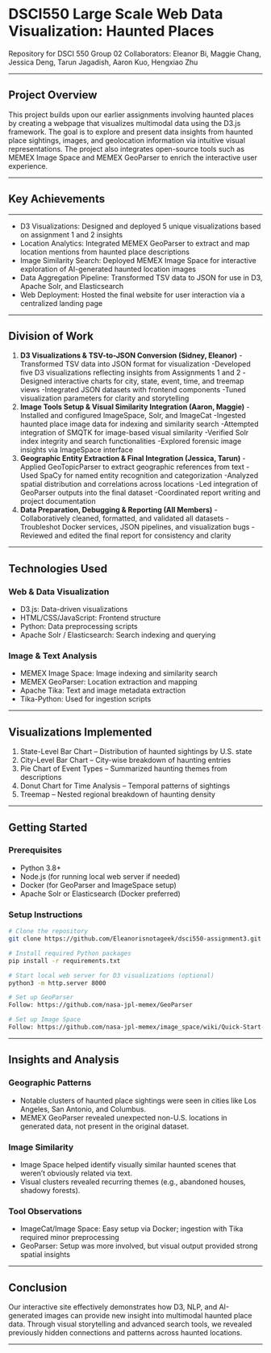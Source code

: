 # DSCI550 Large Scale Web Data Visualization: Haunted Places

Repository for DSCI 550 Group 02
Collaborators: Eleanor Bi, Maggie Chang, Jessica Deng, Tarun Jagadish, Aaron Kuo, Hengxiao Zhu

---

## Project Overview

This project builds upon our earlier assignments involving haunted places by creating a webpage that visualizes multimodal data using the D3.js framework. The goal is to explore and present data insights from haunted place sightings, images, and geolocation information via intuitive visual representations. The project also integrates open-source tools such as MEMEX Image Space and MEMEX GeoParser to enrich the interactive user experience.

---

## Key Achievements
---

- D3 Visualizations: Designed and deployed 5 unique visualizations based on assignment 1 and 2 insights
- Location Analytics: Integrated MEMEX GeoParser to extract and map location mentions from haunted place descriptions
- Image Similarity Search: Deployed MEMEX Image Space for interactive exploration of AI-generated haunted location images
- Data Aggregation Pipeline: Transformed TSV data to JSON for use in D3, Apache Solr, and Elasticsearch
- Web Deployment: Hosted the final website for user interaction via a centralized landing page

---

## Division of Work

1.	**D3 Visualizations & TSV-to-JSON Conversion (Sidney, Eleanor)**
	-Transformed TSV data into JSON format for visualization
	-Developed five D3 visualizations reflecting insights from Assignments 1 and 2
	-Designed interactive charts for city, state, event, time, and treemap views
	-Integrated JSON datasets with frontend components
	-Tuned visualization parameters for clarity and storytelling
2.	**Image Tools Setup & Visual Similarity Integration (Aaron, Maggie)**
	-Installed and configured ImageSpace, Solr, and ImageCat
	-Ingested haunted place image data for indexing and similarity search
	-Attempted integration of SMQTK for image-based visual similarity
	-Verified Solr index integrity and search functionalities
	-Explored forensic image insights via ImageSpace interface
3.	**Geographic Entity Extraction & Final Integration (Jessica, Tarun)**
	-Applied GeoTopicParser to extract geographic references from text
	-Used SpaCy for named entity recognition and categorization
	-Analyzed spatial distribution and correlations across locations
	-Led integration of GeoParser outputs into the final dataset
	-Coordinated report writing and project documentation
4.	**Data Preparation, Debugging & Reporting (All Members)**
	-Collaboratively cleaned, formatted, and validated all datasets
	-Troubleshot Docker services, JSON pipelines, and visualization bugs
	-Reviewed and edited the final report for consistency and clarity
---

## Technologies Used

### Web & Data Visualization
- D3.js: Data-driven visualizations
- HTML/CSS/JavaScript: Frontend structure
- Python: Data preprocessing scripts
- Apache Solr / Elasticsearch: Search indexing and querying

### Image & Text Analysis
- MEMEX Image Space: Image indexing and similarity search
- MEMEX GeoParser: Location extraction and mapping
- Apache Tika: Text and image metadata extraction
- Tika-Python: Used for ingestion scripts

---

## Visualizations Implemented
1.	State-Level Bar Chart – Distribution of haunted sightings by U.S. state
2.	City-Level Bar Chart – City-wise breakdown of haunting entries
3.	Pie Chart of Event Types – Summarized haunting themes from descriptions
4.	Donut Chart for Time Analysis – Temporal patterns of sightings
5.	Treemap – Nested regional breakdown of haunting density

---

## Getting Started

### Prerequisites
- Python 3.8+
- Node.js (for running local web server if needed)
- Docker (for GeoParser and ImageSpace setup)
- Apache Solr or Elasticsearch (Docker preferred)

### Setup Instructions

```bash
# Clone the repository
git clone https://github.com/Eleanorisnotageek/dsci550-assignment3.git

# Install required Python packages
pip install -r requirements.txt

# Start local web server for D3 visualizations (optional)
python3 -m http.server 8000

# Set up GeoParser
Follow: https://github.com/nasa-jpl-memex/GeoParser

# Set up Image Space
Follow: https://github.com/nasa-jpl-memex/image_space/wiki/Quick-Start-Guide-with-ImageCat
```


---

## Insights and Analysis

### Geographic Patterns
- Notable clusters of haunted place sightings were seen in cities like Los Angeles, San Antonio, and Columbus.
- MEMEX GeoParser revealed unexpected non-U.S. locations in generated data, not present in the original dataset.

### Image Similarity
- Image Space helped identify visually similar haunted scenes that weren’t obviously related via text.
- Visual clusters revealed recurring themes (e.g., abandoned houses, shadowy forests).

### Tool Observations
- ImageCat/Image Space: Easy setup via Docker; ingestion with Tika required minor preprocessing
- GeoParser: Setup was more involved, but visual output provided strong spatial insights

---

## Conclusion

Our interactive site effectively demonstrates how D3, NLP, and AI-generated images can provide new insight into multimodal haunted place data. Through visual storytelling and advanced search tools, we revealed previously hidden connections and patterns across haunted locations.

---
